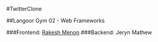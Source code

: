 #TwitterClone 

##Langoor Gym 02 - Web Frameworks

###Frontend: [Rakesh Menon](http://twitter.com/rakeshmenon13)
###Backend:  Jeryn Mathew
